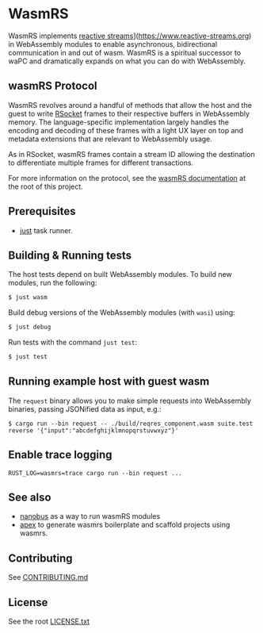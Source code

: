 # WasmRS
WasmRS implements [reactive streams](https://www.reactive-streams.org)](https://www.reactive-streams.org) in WebAssembly modules to enable asynchronous, bidirectional communication in and out of wasm. WasmRS is a spiritual successor to waPC and dramatically expands on what you can do with WebAssembly.

## wasmRS Protocol

WasmRS revolves around a handful of methods that allow the host and the guest to write [RSocket](https://rsocket.io) frames to their respective buffers in WebAssembly memory. The language-specific implementation largely handles the encoding and decoding of these frames with a light UX layer on top and metadata extensions that are relevant to WebAssembly usage.

As in RSocket, wasmRS frames contain a stream ID allowing the destination to differentiate multiple frames for different transactions.

For more information on the protocol, see the [wasmRS documentation](https://github.com/wasmrs/docs/blob/main/wasmrs.md) at the root of this project.

## Prerequisites

- [just](github.com/casey/just) task runner.

## Building & Running tests

The host tests depend on built WebAssembly modules. To build new modules, run the following:

```sh
$ just wasm
```

Build debug versions of the WebAssembly modules (with `wasi`) using:

```sh
$ just debug
```

Run tests with the command `just test`:

```sh
$ just test
```

## Running example host with guest wasm

The `request` binary allows you to make simple requests into WebAssembly binaries, passing JSONified data as input, e.g.:

```
$ cargo run --bin request -- ./build/reqres_component.wasm suite.test reverse '{"input":"abcdefghijklmnopqrstuvwxyz"}'
```

## Enable trace logging

```
RUST_LOG=wasmrs=trace cargo run --bin request ...
```

## See also

- [nanobus](https://github.com/nanobus/nanobus) as a way to run wasmRS modules
- [apex](https://apexlang.io) to generate wasmrs boilerplate and scaffold projects using wasmrs.

## Contributing

See [CONTRIBUTING.md](https://github.com/wasmrs/wasmrs-rust/blob/main/CONTRIBUTING.md)

## License

See the root [LICENSE.txt](https://github.com/wasmrs/wasmrs-rust/blob/main/LICENSE.txt)



